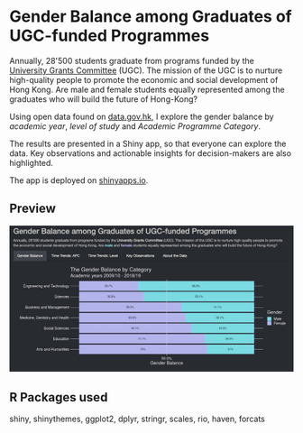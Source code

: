# Gender Balance among Graduates of UGC-funded Programmes

Annually, 28'500 students graduate from programs funded by the [University Grants Committee](https://www.ugc.edu.hk/eng/ugc/index.html) (UGC). The mission of the UGC is to nurture high-quality people to promote the economic and social development of Hong Kong. Are male and female students equally represented among the graduates who will build the future of Hong-Kong?

Using open data found on [data.gov.hk](https://data.gov.hk/en-data/dataset/hk-ugc-ugc-student-graduates2), I explore the gender balance by _academic year_, _level of study_ and _Academic Programme Category_.  

The results are presented in a Shiny app, so that everyone can explore the data. Key observations and actionable insights for decision-makers are also highlighted.

The app is deployed on [shinyapps.io](https://delavyz.shinyapps.io/gender_balance_UGC_graduates/).  

## Preview
![preview](/screenshot.jpg)

## R Packages used
shiny, shinythemes, ggplot2, dplyr, stringr, scales, rio, haven, forcats
